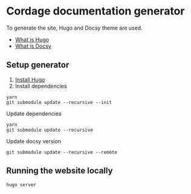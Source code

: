 # Cordage documentation generator

To generate the site, Hugo and Docsy theme are used.

- [What is Hugo](https://gohugo.io/about/what-is-hugo/)
- [What is Docsy](https://www.docsy.dev/docs/)


## Setup generator
1. [Install Hugo](https://gohugo.io/getting-started/installing/)
2. Install dependencies

```
yarn
git submodule update --recursive --init
```

Update dependencies
```
yarn
git submodule update --recursive
```

Update docsy version
```
git submodule update --recursive --remote
```

## Running the website locally

```
hugo server
```
